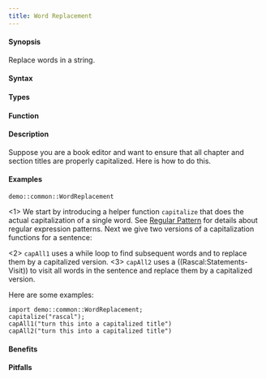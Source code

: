 ```yaml
---
title: Word Replacement
---
```


#### Synopsis

Replace words in a string.

#### Syntax

#### Types

#### Function

#### Description

Suppose you are a book editor and want to ensure that all chapter
and section titles are properly capitalized. Here is how to do this. 

#### Examples

```rascal-include
demo::common::WordReplacement
```

                
<1> We start by introducing a helper function `capitalize` that does the actual capitalization of a single word.
    See [Regular Pattern]((Rascal:Patterns-Regular)) for details about regular expression patterns.
    Next we give two versions of a capitalization functions for a sentence:

<2> `capAll1` uses a while loop to find subsequent words and to replace them by a capitalized version.
<3> `capAll2` uses a ((Rascal:Statements-Visit)) to visit all words in the sentence and replace them by a capitalized version.


Here are some examples:

```rascal-shell
import demo::common::WordReplacement;
capitalize("rascal");
capAll1("turn this into a capitalized title")
capAll2("turn this into a capitalized title")
```

#### Benefits

#### Pitfalls

